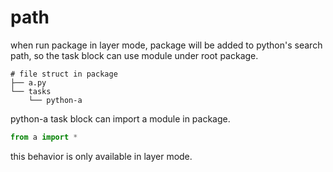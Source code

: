# path

when run package in layer mode, package will be added to python's search path, so the task block can use module under root package.

```shell
# file struct in package 
├── a.py
└── tasks
    └── python-a
```

python-a task block can import a module in package.

```python
from a import *
```

this behavior is only available in layer mode.